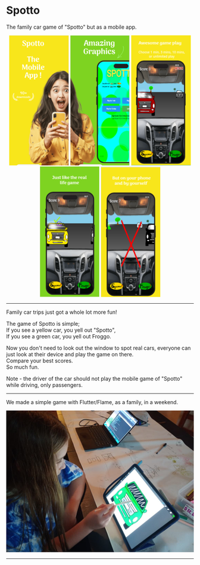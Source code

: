 # Spotto



The family car game of "Spotto" but as a mobile app.

<p align="center">
  <img src="assets/app_stores/ss1.png" width="160" />
  <img src="assets/app_stores/ss2.png" width="160" />
  <img src="assets/app_stores/ss3.png" width="160" />
  <img src="assets/app_stores/ss4.png" width="160" />
  <img src="assets/app_stores/ss5.png" width="160" />
</p>

---


Family car trips just got a whole lot more fun!

The game of Spotto is simple;    
If you see a yellow car, you yell out "Spotto",    
If you see a green car, you yell out Froggo.     

Now you don't need to look out the window to spot real cars, everyone can just look at their device and play the game on there.    
Compare your best scores.    
So much fun.    

Note - the driver of the car should not play the mobile game of "Spotto" while driving, only passengers.

---


We made a simple game with Flutter/Flame, as a family, in a weekend.

![Spotto Game](assets/drawing.jpg)

---

